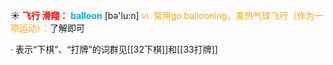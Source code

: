 ☀ <font color="red">**飞行 滑翔：**</font>
<font color="sky blue">**balloon**</font> [bə'lu:n] 
<font color="orange">vi. 常用go ballooning，乘热气球飞行（作为一项运动）：</font>了解即可

· 表示“下棋”、“打牌”的词群见[[32下棋]]和[[33打牌]]

